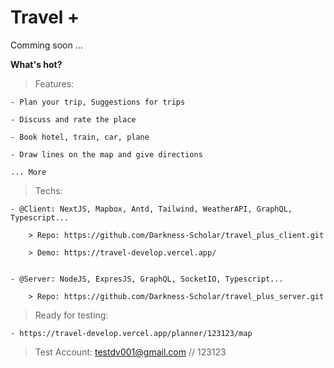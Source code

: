 # Travel +

Comming soon ...

**What's hot?**

> Features: 

    - Plan your trip, Suggestions for trips

    - Discuss and rate the place

    - Book hotel, train, car, plane

    - Draw lines on the map and give directions

    ... More


> Techs: 

    - @Client: NextJS, Mapbox, Antd, Tailwind, WeatherAPI, GraphQL, Typescript...

        > Repo: https://github.com/Darkness-Scholar/travel_plus_client.git

        > Demo: https://travel-develop.vercel.app/


    - @Server: NodeJS, ExpresJS, GraphQL, SocketIO, Typescript...

        > Repo: https://github.com/Darkness-Scholar/travel_plus_server.git

> Ready for testing:

    - https://travel-develop.vercel.app/planner/123123/map


> Test Account: testdv001@gmail.com // 123123